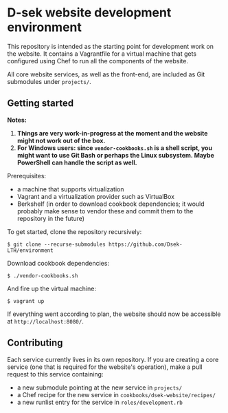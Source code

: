 # D-sek website development environment

This repository is intended as the starting point for development
work on the website. It contains a Vagrantfile for a virtual machine
that gets configured using Chef to run all the components of the website.

All core website services, as well as the front-end,
are included as Git submodules under `projects/`.


## Getting started

**Notes:**
1. **Things are very work-in-progress at the moment and the website
might not work out of the box.**
2. **For Windows users: since `vendor-cookbooks.sh` is a shell script, you might want
to use Git Bash or perhaps the Linux subsystem. Maybe PowerShell can handle the script as well.**

Prerequisites:
* a machine that supports virtualization
* Vagrant and a virtualization provider such as VirtualBox
* Berkshelf (in order to download cookbook dependencies; it would probably
  make sense to vendor these and commit them to the repository in the future)

To get started, clone the repository recursively:

```
$ git clone --recurse-submodules https://github.com/Dsek-LTH/environment
```

Download cookbook dependencies:

```
$ ./vendor-cookbooks.sh
```

And fire up the virtual machine:

```
$ vagrant up
```

If everything went according to plan, the website should now be accessible
at `http://localhost:8080/`.


## Contributing

Each service currently lives in its own repository. If you are creating
a core service (one that is required for the website's operation), make
a pull request to this service containing:

* a new submodule pointing at the new service in `projects/`
* a Chef recipe for the new service in `cookbooks/dsek-website/recipes/`
* a new runlist entry for the service in `roles/development.rb`

